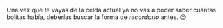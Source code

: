 Una vez que te vayas de la celda actual ya no vas a poder saber cuántas bolitas había, deberías buscar la forma de _recordarlo_ antes. :wink: